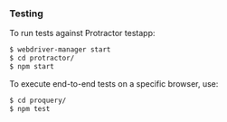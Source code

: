 ### Testing
To run tests against Protractor testapp:
```sh
$ webdriver-manager start
$ cd protractor/
$ npm start
```

To execute end-to-end tests on a specific browser, use:
```sh
$ cd proquery/
$ npm test
```